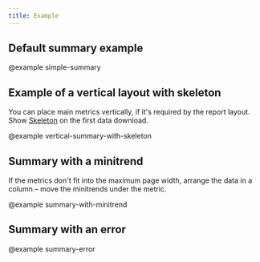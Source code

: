 ```yaml
---
title: Example
---
```


## Default summary example

@example simple-summary

## Example of a vertical layout with skeleton

You can place main metrics vertically, if it's required by the report layout. Show [Skeleton](/components/skeleton/) on the first data download.

@example vertical-summary-with-skeleton

## Summary with a minitrend

If the metrics don't fit into the maximum page width, arrange the data in a column – move the minitrends under the metric.

@example summary-with-minitrend

## Summary with an error

@example summary-error
